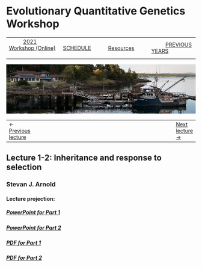 
# Evolutionary Quantitative Genetics Workshop #

|        |        |        |    |
|--------|---------------------------------------------|--------------------|------------------------------------------|
| &nbsp;&nbsp;&nbsp;&nbsp;&nbsp;&nbsp;&nbsp;&nbsp;&nbsp; [2021 Workshop (Online)](/index.html) &nbsp;&nbsp;&nbsp;&nbsp;&nbsp;&nbsp;&nbsp;&nbsp;&nbsp; | &nbsp;&nbsp;&nbsp;&nbsp;&nbsp;&nbsp;&nbsp;&nbsp;&nbsp;&nbsp;&nbsp;&nbsp; [SCHEDULE](schedule.html) &nbsp;&nbsp;&nbsp;&nbsp;&nbsp;&nbsp;&nbsp;&nbsp;&nbsp; | &nbsp;&nbsp;&nbsp;&nbsp;&nbsp;&nbsp;&nbsp;&nbsp;&nbsp;&nbsp;&nbsp;&nbsp; [Resources](resources.html) &nbsp;&nbsp;&nbsp;&nbsp;&nbsp;&nbsp;&nbsp;&nbsp;&nbsp; | &nbsp;&nbsp;&nbsp;&nbsp;&nbsp;&nbsp;&nbsp;&nbsp;&nbsp; [PREVIOUS YEARS](previous.html) &nbsp;&nbsp;&nbsp;&nbsp;&nbsp;&nbsp; |


<div align="left">
<img src="/media/FHLimage2018b.jpg" alt="FHL waterfront in 2018">
</div>

<table><tr><td>&larr; <a href="lecture1-1.html">Previous lecture</a></td><td width="665">&nbsp;</td><td> <a href="lecture1-3.html">Next lecture &rarr;</a></td></tr></table>
  

## Lecture 1-2: Inheritance and response to selection ##

### Stevan J. Arnold ###
  
#### Lecture projection: ####
  
##### [PowerPoint for Part 1](https://drive.google.com/file/d/1SviIjNogoFk2YjFqeDboFtnbwQTR3J07/view?usp=sharing) #####
##### [PowerPoint for Part 2](https://drive.google.com/file/d/1TrTyWR0mC3-UW3pBVm-GUNMpaR4UuLAy/view?usp=sharing) #####

##### [PDF for Part 1](https://drive.google.com/file/d/1SviIjNogoFk2YjFqeDboFtnbwQTR3J07/view?usp=sharing) #####
##### [PDF for Part 2](https://drive.google.com/file/d/13PTu7wGMVWNL9m5FuKlZq7vmtVRXp9vb/view?usp=sharing) #####


  
